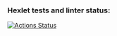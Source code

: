 ### Hexlet tests and linter status:
[![Actions Status](https://github.com/ursula95/frontend-project-lvl2/workflows/hexlet-check/badge.svg)](https://github.com/ursula95/frontend-project-lvl2/actions)